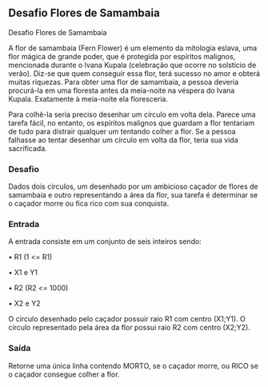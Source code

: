 ## Desafio Flores de Samambaia

Desafio Flores de Samambaia

A flor de samambaia (Fern Flower) é um elemento da mitologia eslava, uma flor mágica de grande
poder, que é protegida por espíritos malignos, mencionada durante o Ivana Kupala (celebração que
ocorre no solstício de verão). 
Diz-se que quem conseguir essa flor, terá sucesso no amor e obterá
muitas riquezas.
Para obter uma flor de samambaia, a pessoa deveria procurá-la em uma floresta antes da meia-noite na
véspera do Ivana Kupala. Exatamente à meia-noite ela floresceria.

Para colhê-la seria preciso
desenhar um círculo em volta dela. Parece uma tarefa fácil, no entanto, os espíritos malignos que
guardam a flor tentariam de tudo para distrair qualquer um tentando colher a flor. Se a pessoa falhasse
ao tentar desenhar um círculo em volta da flor, teria sua vida sacrificada.


### Desafio

Dados dois círculos, um desenhado por um ambicioso caçador de flores de samambaia e outro
representando a área da flor, sua tarefa é determinar se o caçador morre ou fica rico com sua
conquista.

### Entrada

A entrada consiste em um conjunto de seis inteiros sendo:

• R1 (1 <= R1)

• X1 e Y1

• R2 (R2 <= 1000)

• X2 e Y2

O círculo desenhado pelo caçador possuir raio R1 com centro (X1;Y1). O círculo representado pela
área da flor possui raio R2 com centro (X2;Y2).

### Saída
Retorne uma única linha contendo MORTO, se o caçador morre, ou RICO se o caçador consegue
colher a flor.